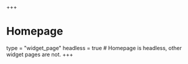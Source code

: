+++
<script src="https://identity.netlify.com/v1/netlify-identity-widget.js"></script>

# Homepage
type = "widget_page"
headless = true  # Homepage is headless, other widget pages are not.
+++
